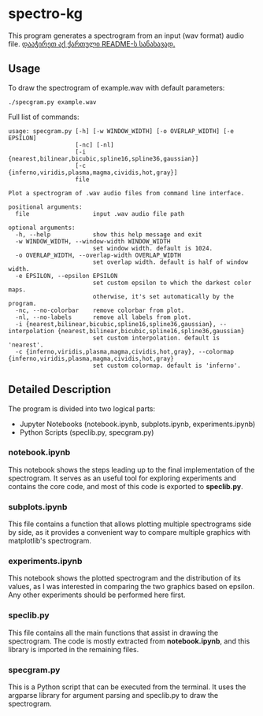 # spectro-kg
This program generates a spectrogram from an input (wav format) audio file.
[დააჭირეთ აქ ქართული README-ს სანახავად.](./README_ge.md)

## Usage
To draw the spectrogram of example.wav with default parameters:
```
./specgram.py example.wav
```
Full list of commands:
```
usage: specgram.py [-h] [-w WINDOW_WIDTH] [-o OVERLAP_WIDTH] [-e EPSILON]
                   [-nc] [-nl]
                   [-i {nearest,bilinear,bicubic,spline16,spline36,gaussian}]
                   [-c {inferno,viridis,plasma,magma,cividis,hot,gray}]
                   file

Plot a spectrogram of .wav audio files from command line interface.

positional arguments:
  file                  input .wav audio file path

optional arguments:
  -h, --help            show this help message and exit
  -w WINDOW_WIDTH, --window-width WINDOW_WIDTH
                        set window width. default is 1024.
  -o OVERLAP_WIDTH, --overlap-width OVERLAP_WIDTH
                        set overlap width. default is half of window width.
  -e EPSILON, --epsilon EPSILON
                        set custom epsilon to which the darkest color maps.
                        otherwise, it's set automatically by the program.
  -nc, --no-colorbar    remove colorbar from plot.
  -nl, --no-labels      remove all labels from plot.
  -i {nearest,bilinear,bicubic,spline16,spline36,gaussian}, --interpolation {nearest,bilinear,bicubic,spline16,spline36,gaussian}
                        set custom interpolation. default is 'nearest'.
  -c {inferno,viridis,plasma,magma,cividis,hot,gray}, --colormap {inferno,viridis,plasma,magma,cividis,hot,gray}
                        set custom colormap. default is 'inferno'.
```

## Detailed Description
The program is divided into two logical parts:
* Jupyter Notebooks (notebook.ipynb, subplots.ipynb, experiments.ipynb)
* Python Scripts (speclib.py, specgram.py)

### notebook.ipynb
This notebook shows the steps leading up to the final implementation of the spectrogram. It serves as an useful tool for exploring experiments and contains the core code, and most of this code is exported to **speclib.py**.

### subplots.ipynb
This file contains a function that allows plotting multiple spectrograms side by side, as it provides a convenient way to compare multiple graphics with matplotlib's spectrogram.

### experiments.ipynb
This notebook shows the plotted spectrogram and the distribution of its values, as I was interested in comparing the two graphics based on epsilon. Any other experiments should be performed here first.

### speclib.py
This file contains all the main functions that assist in drawing the spectrogram. The code is mostly extracted from **notebook.ipynb**, and this library is imported in the remaining files.

### specgram.py
This is a Python script that can be executed from the terminal. It uses the argparse library for argument parsing and speclib.py to draw the spectrogram.
